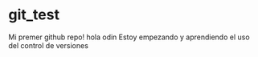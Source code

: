 # git_test
Mi premer github repo!
hola odin
Estoy empezando y aprendiendo el uso del control de versiones